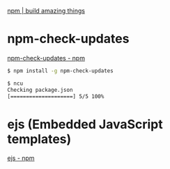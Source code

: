 [npm | build amazing things](https://www.npmjs.com/)

# npm-check-updates

[npm-check-updates - npm](https://www.npmjs.com/package/npm-check-updates)

```sh
$ npm install -g npm-check-updates

$ ncu
Checking package.json
[====================] 5/5 100%
```

# ejs (Embedded JavaScript templates)

[ejs - npm](https://www.npmjs.com/package/ejs)


